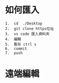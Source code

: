 #   如何匯入
    1.  cd  ./Desktop
    2.  git clone https位址
    3.  vs code 匯入資料夾
    4.  編輯
    5.  暫存 ctrl s
    6.  commit
    7.  push
    
#   遠端編輯
